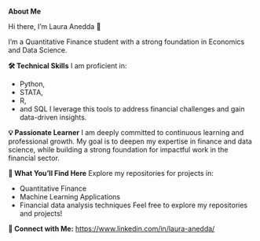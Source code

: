 **About Me**

Hi there, I’m Laura Anedda 👋

I’m a Quantitative Finance student with a strong foundation in Economics and Data Science. 

**🛠️ Technical Skills**
I am proficient in:
- Python,
- STATA,
- R,
- and SQL 
I leverage this tools to address financial challenges and gain data-driven insights.

**💡 Passionate Learner**
I am deeply committed to continuous learning and professional growth. 
My goal is to deepen my expertise in finance and data science, while building a strong foundation for impactful work in the financial sector.

**📂 What You’ll Find Here**
Explore my repositories for projects in:
- Quantitative Finance
- Machine Learning Applications
- Financial data analysis techniques
Feel free to explore my repositories and projects!

**🔗 Connect with Me:**
https://www.linkedin.com/in/laura-anedda/

<!---
laura-anedda/laura-anedda is a ✨ special ✨ repository because its `README.md` (this file) appears on your GitHub profile.
You can click the Preview link to take a look at your changes.
--->
